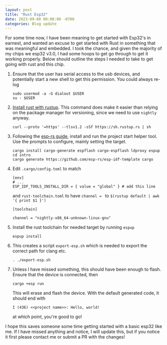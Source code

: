 ```yaml
---
layout: post
title: "Rust Esp32"
date: 2023-09-08 00:00:00 -0700
categories: Blog update
---
```


For some time now, I have been meaning to get started with Esp32's in earnest, and wanted an excuse to get started with Rust in something that was meaningful and embedded. I took the chance, and given the majority of my chips we esp32 v3.0, I had some hoops to get go through to get it working properly. Below should outline the steps I needed to take to get going with rust and this chip.

1. Ensure that the user has serial access to the usb devices, and potentially start a new shell to get this permission. You could always re-log
    ```
    sudo usermod -a -G dialout $USER
    su - $USER
    ```
2. [Install rust with rustup](https://www.rust-lang.org/tools/install). This command does make it easier than relying on the package manager for versioning, since we need to use `nightly` anyway.
    ```
    curl --proto '=https' --tlsv1.2 -sSf https://sh.rustup.rs | sh
    ```
3. Following the [esp-rs guide](https://esp-rs.github.io/std-training/03_2_cargo_generate.html), install and run the project start helper tool. Use the prompts to configure, mainly setting the target.
    ```
    cargo install cargo-generate espflash cargo-espflash ldproxy espup
    cd intro
    cargo generate https://github.com/esp-rs/esp-idf-template cargo
    ```
4. Edit `.cargo/config.toml` to match
    ```
    [env]
    # ...
    ESP_IDF_TOOLS_INSTALL_DIR = { value = "global" } # add this line
    ```
    and `rust-toolchain.toml` to have `channel = ` to `$(rustup default | awk '{ print $1 }')`
    ```
    [toolchain]

    channel = "nightly-x86_64-unknown-linux-gnu"
    ```
5. Install the rust toolchain for needed target by  running `espup`
    ```
    espup install
    ```
6. This creates a script `export-esp.sh` which is needed to export the correct path for clang etc.
    ```
    . ./export-esp.sh
    ```
7. Unless I have missed something, this should have been enough to flash. Ensure that the device is connected, then
    ```
    cargo +esp run
    ```
    This will erase and flash the device. With the default generated code, it should end with
    ```
    I (436) <<project name>>: Hello, world!
    ```
    at which point, you're good to go!

I hope this saves someone some time getting started with a basic esp32 like me. If I have missed anything and notice, I will update this, but if you notice it first please contact me or submit a PR with the changes!
